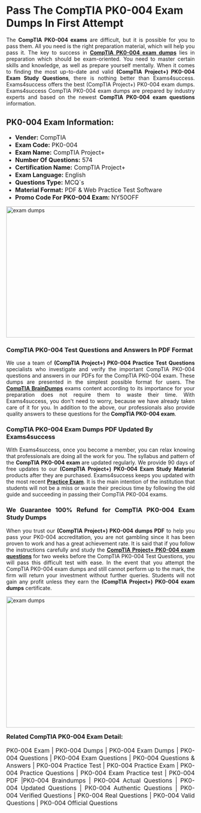 <h1><strong><strong>Pass The CompTIA PK0-004 Exam Dumps In First Attempt</strong></strong></h1> <p style="text-align:justify">The <strong>CompTIA PK0-004 exams</strong> are difficult, but it is possible for you to pass them. All you need is the right preparation material, which will help you pass it. The key to success in <a href="https://www.exams4success.com/comptia/pk0-004-pdf-exam-dumps"><strong>CompTIA PK0-004 exam dumps</strong></a> lies in preparation which should be exam-oriented. You need to master certain skills and knowledge, as well as prepare yourself mentally. When it comes to finding the most up-to-date and valid <strong>(CompTIA Project+) PK0-004 Exam Study Questions</strong>, there is nothing better than Exams4success. Exams4success offers the best (CompTIA Project+) PK0-004 exam dumps. Exams4success CompTIA PK0-004 exam dumps are prepared by industry experts and based on the newest <strong>CompTIA PK0-004 exam questions</strong> information.</p> <h2><strong><strong>PK0-004 Exam Information:</strong></strong></h2> <ul> <li><span style="font-size:16px"><strong>Vender:</strong> CompTIA</span></li> <li><span style="font-size:16px"><strong>Exam Code:</strong> PK0-004</span></li> <li><span style="font-size:16px"><strong>Exam Name:</strong> CompTIA Project+</span></li> <li><span style="font-size:16px"><strong>Number Of Questions:</strong> 574</span></li> <li><span style="font-size:16px"><strong>Certification Name:</strong> CompTIA Project+</span></li> <li><span style="font-size:16px"><strong>Exam Language:</strong> English</span></li> <li><span style="font-size:16px"><strong>Questions Type:</strong> MCQ`s</span></li> <li><span style="font-size:16px"><strong>Material Format:</strong> PDF & Web Practice Test Software</span></li> <li><span style="font-size:16px"><strong>Promo Code For PK0-004 Exam: </strong>NY50OFF</span></li> </ul> <p><a href="https://www.exams4success.com/comptia/pk0-004-pdf-exam-dumps" rel="no-follow"><img alt="exam dumps" src="https://www.certcollections.com/uploads/content/infrist1.png" style="height:350px; width:750px" /></a></p> <h3><strong>CompTIA PK0-004 Test Questions and Answers In PDF Format</strong></h3> <p style="text-align:justify">We use a team of <strong>(CompTIA Project+) PK0-004 Practice Test Questions</strong> specialists who investigate and verify the important CompTIA PK0-004 questions and answers in our PDFs for the CompTIA PK0-004 exam. These dumps are presented in the simplest possible format for users. The <a href="https://www.exams4success.com/comptia-exam-dumps"><strong>CompTIA BrainDumps</strong></a> exams content according to its importance for your preparation does not require them to waste their time. With Exams4success, you don't need to worry, because we have already taken care of it for you. In addition to the above, our professionals also provide quality answers to these questions for the<strong> CompTIA PK0-004 exam</strong>.</p> <h3><strong> CompTIA PK0-004 Exam Dumps PDF Updated By Exams4success</strong></h3> <p style="text-align:justify">With Exams4success, once you become a member, you can relax knowing that professionals are doing all the work for you. The syllabus and pattern of the <strong>CompTIA PK0-004 exam </strong>are updated regularly. We provide 90 days of free updates to our <strong>(CompTIA Project+) PK0-004 Exam Study Material</strong> products after they are purchased. Exams4success keeps you updated with the most recent <a href="https://www.exams4success.com/"><strong>Practice Exam</strong></a>. It is the main intention of the institution that students will not be a miss or waste their precious time by following the old guide and succeeding in passing their CompTIA PK0-004 exams.</p> <h3 style="text-align:justify"><strong>We Guarantee 100% Refund for CompTIA PK0-004 Exam Study Dumps</strong></h3> <p style="text-align:justify">When you trust our <strong>(CompTIA Project+) PK0-004 dumps PDF</strong> to help you pass your PK0-004 accreditation, you are not gambling since it has been proven to work and has a great achievement rate. It is said that if you follow the instructions carefully and study the <a href="https://www.exams4success.com/comptia/pk0-004-pdf-exam-dumps"><strong>CompTIA Project+ PK0-004 exam questions</strong></a> for two weeks before the CompTIA PK0-004 Test Questions, you will pass this difficult test with ease. In the event that you attempt the CompTIA PK0-004 exam dumps and still cannot perform up to the mark, the firm will return your investment without further queries. Students will not gain any profit unless they earn the <strong>(CompTIA Project+) PK0-004 exam dumps</strong> certificate.</p> <p style="text-align:justify"><a href="https://www.exams4success.com/comptia/pk0-004-pdf-exam-dumps" rel="no-follow"><img alt="exam dumps" src="https://www.certcollections.com/uploads/content/free_demo1.png" style="height:350px; width:750px" /></a></p> <p style="text-align:justify"><span style="font-size:16px"><strong>Related CompTIA PK0-004 Exam Detail:</strong></span><br /> <br /> <span style="font-size:16px">PK0-004 Exam | PK0-004 Dumps | PK0-004 Exam Dumps | PK0-004 Questions | PK0-004 Exam Questions | PK0-004 Questions & Answers | PK0-004 Practice Test | PK0-004 Practice Exam | PK0-004 Practice Questions | PK0-004 Exam Practice test | PK0-004 PDF |PK0-004 Braindumps | PK0-004 Actual Questions | PK0-004 Updated Questions | PK0-004 Authentic Questions | PK0-004 Verified Questions | PK0-004 Real Questions | PK0-004 Valid Questions | PK0-004 Official Questions</span></p>
